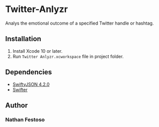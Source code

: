 # Twitter-Anlyzr
Analys the emotional outcome of a specified Twitter handle or hashtag.

## Installation
1. Install Xcode 10 or later.
2. Run `Twitter Anlyzr.xcworkspace` file in project folder.

## Dependencies
* [SwiftyJSON 4.2.0](https://cocoapods.org/pods/SwiftyJSON)
* [Swifter](https://github.com/mattdonnelly/Swifter)

## Author
### Nathan Festoso

